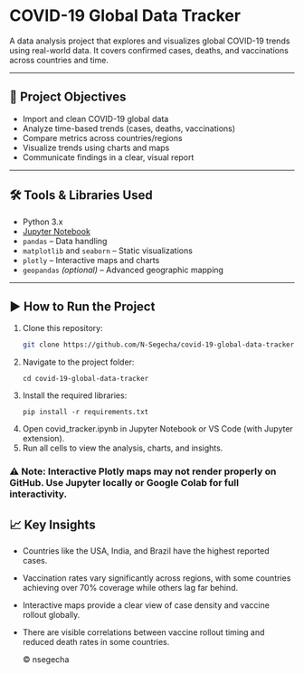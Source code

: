 # COVID-19 Global Data Tracker

A data analysis project that explores and visualizes global COVID-19 trends using real-world data. It covers confirmed cases, deaths, and vaccinations across countries and time.

---

## 📌 Project Objectives

- Import and clean COVID-19 global data
- Analyze time-based trends (cases, deaths, vaccinations)
- Compare metrics across countries/regions
- Visualize trends using charts and maps
- Communicate findings in a clear, visual report

---

## 🛠️ Tools & Libraries Used

- Python 3.x
- [Jupyter Notebook](https://jupyter.org/)
- `pandas` – Data handling
- `matplotlib` and `seaborn` – Static visualizations
- `plotly` – Interactive maps and charts
- `geopandas` *(optional)* – Advanced geographic mapping

---

## ▶️ How to Run the Project

1. Clone this repository:
   ```bash
   git clone https://github.com/N-Segecha/covid-19-global-data-tracker.git
   ```
2. Navigate to the project folder:
   ```
   cd covid-19-global-data-tracker
   ```
3. Install the required libraries:
   ```
   pip install -r requirements.txt
   ```
4. Open covid_tracker.ipynb in Jupyter Notebook or VS Code (with Jupyter extension).
5. Run all cells to view the analysis, charts, and insights.
### ⚠️ Note: Interactive Plotly maps may not render properly on GitHub. Use Jupyter locally or Google Colab for full interactivity.
   
## 📈 Key Insights
- Countries like the USA, India, and Brazil have the highest reported cases.

- Vaccination rates vary significantly across regions, with some countries achieving over 70% coverage while others lag far behind.

- Interactive maps provide a clear view of case density and vaccine rollout globally.

- There are visible correlations between vaccine rollout timing and reduced death rates in some countries.

  © nsegecha


